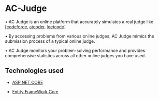 # AC-Judge

• AC Judge is an online platform that accurately simulates a real judge like [[codeforce](https://codeforces.com/), [atcoder](https://atcoder.jp/home), [leetcode](https://leetcode.com/)]

• By accessing problems from various online judges, AC Judge mimics the submission process of a typical online judge.

• AC Judge monitors your problem-solving performance and provides comprehensive statistics across all other online judges you have used.

## Technologies used 
- [ASP.NET CORE](https://learn.microsoft.com/en-us/aspnet/core/?view=aspnetcore-6.0)

- [Entity FrameWork Core](https://learn.microsoft.com/en-us/ef/)



